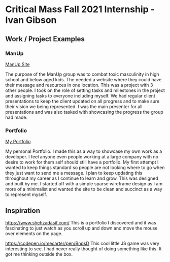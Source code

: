 # Critical Mass Fall 2021 Internship - Ivan Gibson

## Work / Project Examples

### ManUp
[ManUp Site](https://stylesquadmanup.herokuapp.com)

   The purpose of the ManUp group was to combat toxic masculinity in high school and below aged kids. The needed a website where they could have their message and resources in one location. This was a project with 3 other people. I took on the role of setting tasks and milestones in the project and assigning tasks to everyone including myself. We had regular client presentations to keep the client updated on all progress and to make sure their vision we being represented. I was the main presenter for all presentations and was also tasked with showcasing the progress the group had made.

### Portfolio
[My Portfolio](ivangibson.com)

   My personal Portfolio. I made this as a way to showcase my own work as a developer. I feel anyone even people working at a large company with no desire to work for them self should still have a portfolio. My first attempt I wanted to keep things standard so people are not looking where to go when they just want to send me a message. I plan to keep updating this throughout my career as I continue to learn and grow.
This was designed and built by me. I started off with a simple sparse wireframe design as I am more of a minimalist and wanted the site to be clean and succinct as a way to represent myself.

## Inspiration

https://www.shehzadasif.com/
This is a portfolio I discovered and it was fascinating to just watch as you scroll up and down and move the mouse over elements on the page. 

https://codepen.io/mecarter/pen/BnpsD
This cool little JS game was very interesting to see. I had never really thought of doing something like this. It got me thinking outside the box. 
